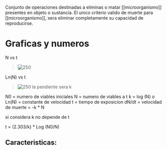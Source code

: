 Conjunto de operaciones destinadas a eliminas o matar [[microorganismo]] presentes en objeto o sustancia.
El unico criterio valido de muerte para [[microorganismo]], sera eliminar completamente su capacidad de reproducirse.

# Graficas y numeros



N vs t 
         
>![250](https://i.imgur.com/A4UWoBB.png)

Ln(N) vs t   
>![250](https://i.imgur.com/KkOiItN.png)
> la pendiente sera k

N0 = numero de viables iniciales
N = numero de viables a t 
k = log (N) o Ln(N) = constante de velocidad
t = tiempo de exposicion
dN/dt = velocidad de muerte = -k * N

si considera k no depende de t 

t = (2.303/k) * Log (N0/N)

## Caracteristicas: